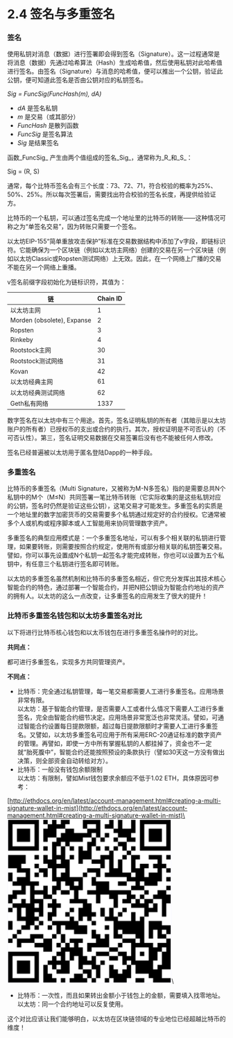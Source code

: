 # 2.4 签名与多重签名

### 签名

使用私钥对消息（数据）进行签署即会得到签名（Signature）。这一过程通常是将消息（数据）先通过哈希算法（Hash）生成哈希值，然后使用私钥对此哈希值进行签名。由签名（Signature）与消息的哈希值，便可以推出一个公钥，验证此公钥，便可知道此签名是否由公钥对应的私钥签名。

_Sig = FuncSig(FuncHash(m), dA)_

* _dA_ 是签名私钥
* _m_ 是交易（或其部分）
* _FuncHash_ 是散列函数
* _FuncSig_ 是签名算法
* _Sig_ 是结果签名

函数\_FuncSig\_ 产生由两个值组成的签名\_Sig\_，通常称为\_R\_和\_S\_：

Sig = (R, S)

通常，每个比特币签名会有三个长度：73、72、71，符合校验的概率为25%、50%、25%。所以每次签署后，需要找出符合校验的签名长度，再提供给验证方。

比特币的一个私钥，可以通过签名完成一个地址里的比特币的转账——这种情况可称之为“单签名交易”，因为转账只需要一个签名。

以太坊EIP-155“简单重放攻击保护”标准在交易数据结构中添加了v字段，即链标识符。它能确保为一个区块链（例如以太坊主网络）创建的交易在另一个区块链（例如以太坊Classic或Ropsten测试网络）上无效。因此，在一个网络上广播的交易不能在另一个网络上重播。

v签名前缀字段初始化为链标识符，其值为：

| **链**                      | **Chain ID** |
| -------------------------- | ------------ |
| 以太坊主网                      | 1            |
| Morden (obsolete), Expanse | 2            |
| Ropsten                    | 3            |
| Rinkeby                    | 4            |
| Rootstock主网                | 30           |
| Rootstock测试网络              | 31           |
| Kovan                      | 42           |
| 以太坊经典主网                    | 61           |
| 以太坊经典测试网络                  | 62           |
| Geth私有网络                   | 1337         |

数字签名在以太坊中有三个用途。首先，签名证明私钥的所有者（其暗示是以太坊账户的所有者）已授权币的支出或合约的执行。其次，授权证明是不可否认的（不可否认性）。第三，签名证明交易数据在交易签署后没有也不能被任何人修改。

签名已经普遍被以太坊用于匿名登陆Dapp的一种手段。

### 多重签名

比特币的多重签名（Multi Signature，又被称为M-N多签名）指的是需要总共N个私钥中的M个（M≤N）共同签署一笔比特币转账（它实际收集的是这些私钥对应的公钥，签名时仍然是验证这些公钥），这笔交易才可能发生。多重签名的实质是一个地址里的数字加密货币的交易需要多个私钥通过规定好的合约授权。它通常被多个人或机构或程序脚本或人工智能用来协同管理数字资产。

多重签名的典型应用模式是：一个多重签名地址，可以有多个相关联的私钥进行管理，如果要转账，则需要按照合约规定，使用所有或部分相关联的私钥签署交易。譬如，你可以事先设置成N个私钥一起签名才能完成转账，你也可以设置为五个私钥中，有任意三个私钥进行签名即可转账。

以太坊的多重签名虽然机制和比特币的多重签名相近，但它充分发挥出其技术核心智能合约的特色，通过部署一个智能合约，并把N把公钥设为智能合约地址的资产的拥有人。以太坊的这么一点改变，让多重签名的应用发生了很大的提升！

### 比特币多重签名钱包和以太坊多重签名对比

以下将进行比特币核心钱包和以太币钱包在进行多重签名操作时的对比。

**共同点：**

都可进行多重签名，实现多方共同管理资产。

**不同点：**

* 比特币：完全通过私钥管理，每一笔交易都需要人工进行多重签名。应用场景非常有限。\
  以太坊：基于智能合约管理，是否需要人工或者什么情况下需要人工进行多重签名，完全由智能合约细节决定。应用场景非常宽泛也非常灵活。譬如，可通过智能合约设置每日提款限额，超过每日提款限额时才需要人工进行多重签名。又譬如，以太坊多重签名可应用于所有采用ERC-20通证标准的数字资产的管理。再譬如，即使一方中所有掌握私钥的人都挂掉了，资金也不一定就“胎死腹中”，智能合约还能按照预设的条款执行（譬如30天这一方没有做出决策，则全部资金自动转给对方）。
* 比特币：一般没有钱包余额限制\
  以太坊：有限制，譬如Mist钱包要求余额应不低于1.02 ETH，具体原因可参考：

[http://ethdocs.org/en/latest/account-management.html#creating-a-multi-signature-wallet-in-mist](http://ethdocs.org/en/latest/account-management.html#creating-a-multi-signature-wallet-in-mist)\
![](<../.gitbook/assets/0 (11).png>)\\

* 比特币：一次性，而且如果转出金额小于钱包上的金额，需要填入找零地址。\
  以太坊：同一个合约地址可以反复使用。

这个对比应该让我们能够明白，以太坊在区块链领域的专业地位已经超越比特币的维度！
